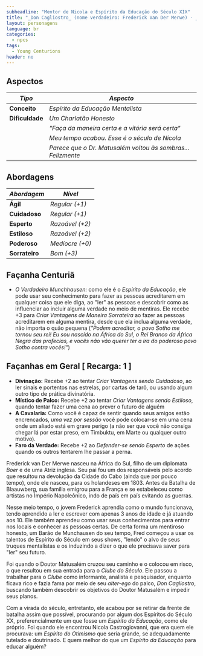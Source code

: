 ```yaml
---
subheadline: "Mentor de Nicola e Espírito da Educação do Século XIX" 
title: "_Don Cagliostro_ (nome verdadeiro: Frederick Van Der Merwe) - _Espírito da Educação do Século XIX_"
layout: personagens
language: br
categories:
  - npcs 
tags:
  - Young Centurions
header: no
---
```




## Aspectos

| ***Tipo***       | ***Aspecto***                                                 |
|------------------|--------------------------------------------------------------|
| __Conceito__     | _Espírito da Educação Mentalista_                            |
| __Dificuldade__  | _Um Charlatão Honesto_                                       |
|                  | _"Faça da maneira certa e a vitória será certa"_             |
|                  | _Meu tempo acabou. Esse é o século de Nicola_               |
|                  | _Parece que o Dr. Matusalém voltou às sombras... Felizmente_ |

## Abordagens

| ***Abordagem*** | ***Nível***     |
|-----------------|-----------------|
| __Ágil__        | _Regular (+1)_  |
| __Cuidadoso__   | _Regular (+1)_  |
| __Esperto__     | _Razoável (+2)_ |
| __Estiloso__    | _Razoável (+2)_ |
| __Poderoso__    | _Medíocre (+0)_ |
| __Sorrateiro__  | _Bom (+3)_      |

## Façanha Centuriã

+ _O Verdadeiro Munchhausen:_ como ele é o _Espírito da Educação_, ele pode usar seu conhecimento para fazer as pessoas acreditarem em qualquer coisa que ele diga, ao "ler" as pessoas e descobrir como as influenciar ao incluir alguma verdade no meio de mentiras. Ele recebe +3 para _Criar Vantagens de Maneira Sorrateira_ ao fazer as pessoas acreditarem em alguma mentira, desde que ela inclua alguma verdade, não importa o quão pequena (_"Podem acreditar, o povo Sotho me tornou seu rei! Eu sou nascido na África do Sul, o Rei Branco da África Negra das profecias, e vocês não vão querer ter a ira do poderoso povo Sotho contra vocês!"_)

## Façanhas em Geral [ Recarga: 1 ]

+ **Divinação:** Recebe +2 ao tentar _Criar Vantagens sendo Cuidadoso_, ao ler sinais e portentos nas estrelas, por cartas de tarô, ou usando algum outro tipo de prática divinatória.
+ **Místico de Palco:** Recebe +2 ao tentar _Criar Vantagens sendo Estiloso_, quando tentar fazer uma cena ao prever o futuro de alguém
+ **A Cavalaria:** Como você é capaz de sentir quando seus amigos estão encrencados, _uma vez por sessão_ você pode colocar-se em uma cena onde um aliado está em grave perigo (a não ser que você não consiga chegar lá por estar preso, em Timbuktu, em Marte ou qualquer outro motivo).
+ **Faro da Verdade:** Recebe +2 ao _Defender-se sendo Esperto_ de ações quando os outros tentarem lhe passar a perna.

Frederick van Der Merwe nasceu na África do Sul, filho de um diplomata _Boer_ e de uma Atriz inglesa. Seu pai fou um dos responsáveis pelo acordo que resultou na devolução da Cidade do Cabo (ainda que por pouco tempo), onde ele nasceu, para os holandeses em 1803. Antes da Batalha de Blaauwberg, sua família emigrou para a França e se estabeleceu como artistas no Império Napoleônico, indo de país em país evitando as guerras. 

Nesse meio tempo, o jovem Frederick aprendia como o mundo funcionava, tendo aprendido a ler e escrever com apenas 3 anos de idade e já atuando aos 10. Ele também aprendeu como usar seus conhecimentos para entrar nos locais e conhecer as pessoas certas. De certa forma um mentiroso honesto, um Barão de Munchausen do seu tempo, Fred começou a usar os talentos de Espírito do Século em seus shows, "lendo" o alvo de seus truques mentalistas e os induzindo a dizer o que ele precisava saver para "ler" seu futuro.

Foi quando o Doutor Matusalém cruzou seu caminho e o colocou em risco, o que resultou em sua entrada para o _Clube do Século_. Ele passou a trabalhar para o _Clube_ como informante, analista e pesquisador, enquanto ficava rico e fazia fama por meio de seu _alter-ego_ do palco, _Don Cagliostro_, buscando também descobrir os objetivos do Doutor Matusalém e impedir seus planos. 

Com a virada do século, entretanto, ele acabou por se retirar da frente de batalha assim que possível, procurando por algum dos Espíritos do Século XX, preferencialmente um que fosse um _Espírito da Educação_, como ele próprio. Foi quando ele encontrou Nicola Castrogiovanni, que era quem ele procurava: um _Espírito do Otimismo_ que seria grande, se adequadamente tutelado e doutrinado. E quem melhor do que um _Espírito da Educação_ para educar alguém?
